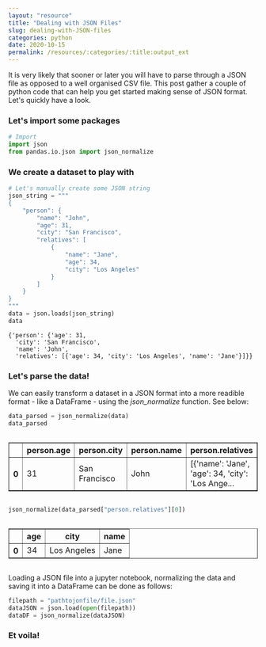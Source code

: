 ```yaml
---
layout: "resource"
title: "Dealing with JSON Files"
slug: dealing-with-JSON-files
categories: python
date: 2020-10-15
permalink: /resources/:categories/:title:output_ext
---
```


It is very likely that sooner or later you will have to parse through a JSON file as opposed to a well organised CSV file. This post gather a couple of python code that can help you get started making sense of JSON format. Let's quickly have a look.

### Let's import some packages


```python
# Import
import json
from pandas.io.json import json_normalize
```

### We create a dataset to play with

```python
# Let's manually create some JSON string
json_string = """
{
    "person": {
        "name": "John",
        "age": 31,
        "city": "San Francisco",
        "relatives": [
            {
                "name": "Jane",
                "age": 34,
                "city": "Los Angeles"
            }
        ]
    }
}
"""
data = json.loads(json_string)
data
```

    {'person': {'age': 31,
      'city': 'San Francisco',
      'name': 'John',
      'relatives': [{'age': 34, 'city': 'Los Angeles', 'name': 'Jane'}]}}


### Let's parse the data!

We can easily transform a dataset in a JSON format into a more readible format - like a DataFrame - using the _json_normalize_ function. See below:


```python
data_parsed = json_normalize(data)
data_parsed
```

<div style="overflow-x:auto;">

<table border="1" class="dataframe">
<thead>
<tr>
<th></th>
<th>person.age</th>
<th>person.city</th>
<th>person.name</th>
<th>person.relatives</th>
</tr>
</thead>
<tbody>
<tr>
<th>0</th>
<td>31</td>
<td>San Francisco</td>
<td>John</td>
<td>[{'name': 'Jane', 'age': 34, 'city': 'Los Ange...</td>
</tr>
</tbody>
</table>
</div>


```python
json_normalize(data_parsed["person.relatives"][0])
```

<div style="overflow-x:auto;">

<table border="1" class="dataframe">
<thead>
<tr>
<th></th>
<th>age</th>
<th>city</th>
<th>name</th>
</tr>
</thead>
<tbody>
<tr>
<th>0</th>
<td>34</td>
<td>Los Angeles</td>
<td>Jane</td>
</tr>
</tbody>
</table>
</div>


Loading a JSON file into a jupyter notebook, normalizing the data and saving it into a DataFrame can be done as follows:

```python
filepath = "pathtojonfile/file.json"
dataJSON = json.load(open(filepath))
dataDF = json_normalize(dataJSON)
```

### Et voila!